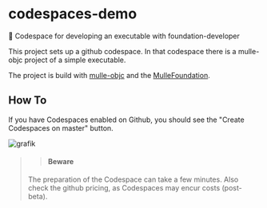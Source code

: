 # codespaces-demo

🎌 Codespace for developing an executable with foundation-developer

This project sets up a github codespace. In that codespace there is
a mulle-objc project of a simple executable.

The project is build with [mulle-objc](//mulle-objc.github.io/) and the 
[MulleFoundation](//github.com/MulleFoundation).

## How To

If you have Codespaces enabled on Github, you should see the "Create Codespaces on master" button. 

![grafik](https://user-images.githubusercontent.com/1381995/168690653-b98b5971-251a-4bf8-aad4-b5da8a034acb.png)

>> #### Beware
>
> The preparation of the Codespace can take a few minutes. 
> Also check the github pricing, as Codespaces may encur costs (post-beta).
